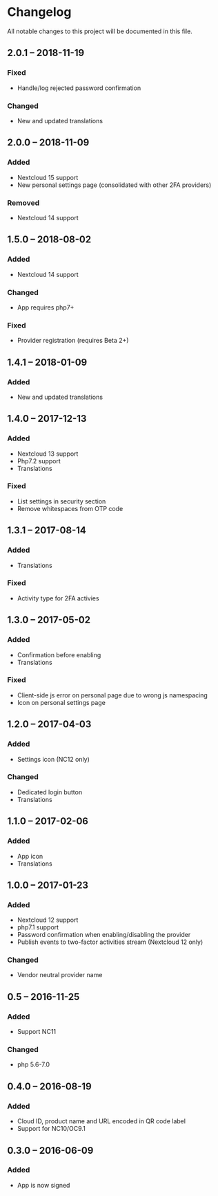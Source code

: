 # Changelog
All notable changes to this project will be documented in this file.

## 2.0.1 – 2018-11-19
### Fixed
- Handle/log rejected password confirmation
### Changed
- New and updated translations

## 2.0.0 – 2018-11-09
### Added
- Nextcloud 15 support
- New personal settings page (consolidated with other 2FA providers)
### Removed
- Nextcloud 14 support

## 1.5.0 – 2018-08-02
### Added
- Nextcloud 14 support
### Changed
- App requires php7+
### Fixed
- Provider registration (requires Beta 2+)

## 1.4.1 – 2018-01-09
### Added
- New and updated translations

## 1.4.0 – 2017-12-13
### Added
- Nextcloud 13 support
- Php7.2 support
- Translations
### Fixed
- List settings in security section
- Remove whitespaces from OTP code

## 1.3.1 – 2017-08-14
### Added
- Translations
### Fixed
- Activity type for 2FA activies

## 1.3.0 – 2017-05-02
### Added
- Confirmation before enabling
- Translations
### Fixed
- Client-side js error on personal page due to wrong js namespacing
- Icon on personal settings page

## 1.2.0 – 2017-04-03
### Added
- Settings icon (NC12 only)
### Changed
- Dedicated login button
- Translations

## 1.1.0 – 2017-02-06
### Added
- App icon
- Translations

## 1.0.0 – 2017-01-23
### Added
- Nextcloud 12 support
- php7.1 support
- Password confirmation when enabling/disabling the provider
- Publish events to two-factor activities stream (Nextcloud 12 only)

### Changed
- Vendor neutral provider name

## 0.5 – 2016-11-25
### Added
- Support NC11
### Changed
- php 5.6-7.0

## 0.4.0 – 2016-08-19
### Added
- Cloud ID, product name and URL encoded in QR code label
- Support for NC10/OC9.1

## 0.3.0 – 2016-06-09
### Added
- App is now signed
